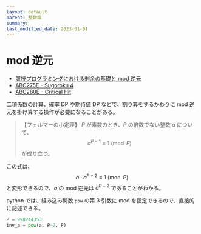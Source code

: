 ```yaml
---
layout: default
parent: 整数論
summary: 
last_modified_date: 2023-01-01
---
```


# mod 逆元

- [競技プログラミングにおける剰余の基礎と mod 逆元](https://www.creativ.xyz/modulo-basic/)
- [ABC275E - Sugoroku 4](https://atcoder.jp/contests/abc275/tasks/abc275_e)
- [ABC280E - Critical Hit](https://atcoder.jp/contests/abc280/tasks/abc280_e)

二項係数の計算、確率 DP や期待値 DP などで、割り算をするかわりに mod 逆元を掛け算する操作が必要になることがある。

> 【フェルマーの小定理】
> $P$ が素数のとき、$P$ の倍数でない整数 $a$ について、$$a^{P-1} \equiv 1 \pmod P$$ が成り立つ。

この式は、$$a \cdot a^{P-2} \equiv 1 \pmod P$$ と変形できるので、$a$ の mod 逆元は $a^{P-2}$ であることがわかる。

python では、組み込み関数 `pow` の第 3 引数に mod を指定できるので、直接的に記述できる。

```python
P = 998244353
inv_a = pow(a, P-2, P)
```
